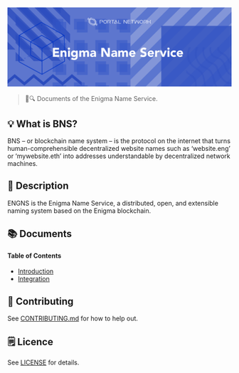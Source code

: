 ![Enigma Name Service](./assets/title.png)

> 📖🔍 Documents of the Enigma Name Service.

## 💡 What is BNS?
BNS – or blockchain name system – is the protocol on the internet that turns human-comprehensible decentralized website names such as ‘website.eng’ or ‘mywebsite.eth’ into addresses understandable by decentralized network machines.

## 📝 Description

ENGNS is the Enigma Name Service, a distributed, open, and extensible naming system based on the Enigma blockchain.

## 📚 Documents

#### Table of Contents
- [Introduction](./docs/INTRODUCTION.md)
- [Integration](./docs/INTEGRATION.md)

## 📣 Contributing
See [CONTRIBUTING.md](./CONTRIBUTING.md) for how to help out.

## 🗒 Licence
See [LICENSE](./LICENSE) for details.
